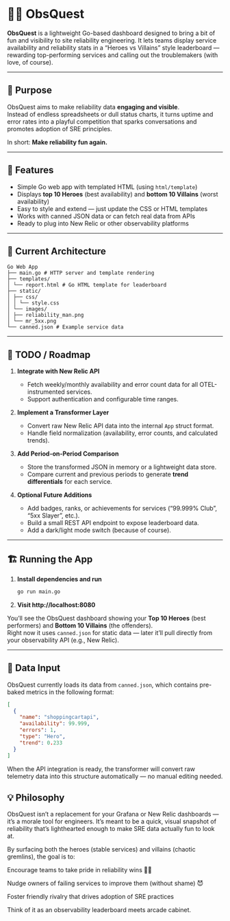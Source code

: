 # 🦸‍♂️ ObsQuest

**ObsQuest** is a lightweight Go-based dashboard designed to bring a bit of fun and visibility to site reliability engineering. It lets teams display service availability and reliability stats in a “Heroes vs Villains” style leaderboard — rewarding top-performing services and calling out the troublemakers (with love, of course).

---

## 🎯 Purpose

ObsQuest aims to make reliability data **engaging and visible**.  
Instead of endless spreadsheets or dull status charts, it turns uptime and error rates into a playful competition that sparks conversations and promotes adoption of SRE principles.

In short: **Make reliability fun again.**

---

## 🚀 Features

- Simple Go web app with templated HTML (using `html/template`)
- Displays **top 10 Heroes** (best availability) and **bottom 10 Villains** (worst availability)
- Easy to style and extend — just update the CSS or HTML templates
- Works with canned JSON data or can fetch real data from APIs
- Ready to plug into New Relic or other observability platforms

---

## 🧩 Current Architecture
```
Go Web App
├── main.go # HTTP server and template rendering
├── templates/
│ └── report.html # Go HTML template for leaderboard
├── static/
│ ├── css/
│ │ └── style.css
│ └── images/
│ ├── reliability_man.png
│ └── mr_5xx.png
└── canned.json # Example service data
```
---

## 🧠 TODO / Roadmap

1. **Integrate with New Relic API**
   - Fetch weekly/monthly availability and error count data for all OTEL-instrumented services.
   - Support authentication and configurable time ranges.

2. **Implement a Transformer Layer**
   - Convert raw New Relic API data into the internal `App` struct format.
   - Handle field normalization (availability, error counts, and calculated trends).

3. **Add Period-on-Period Comparison**
   - Store the transformed JSON in memory or a lightweight data store.
   - Compare current and previous periods to generate **trend differentials** for each service.

4. **Optional Future Additions**
   - Add badges, ranks, or achievements for services (“99.999% Club”, “5xx Slayer”, etc.).
   - Build a small REST API endpoint to expose leaderboard data.
   - Add a dark/light mode switch (because of course).

---

## 🏗️ Running the App

1. **Install dependencies and run**
   ```bash
   go run main.go

2. **Visit http://localhost:8080**

You’ll see the ObsQuest dashboard showing your **Top 10 Heroes** (best performers) and **Bottom 10 Villains** (the offenders).  
Right now it uses `canned.json` for static data — later it’ll pull directly from your observability API (e.g., New Relic).

---

## 🧩 Data Input

ObsQuest currently loads its data from `canned.json`, which contains pre-baked metrics in the following format:

```json
[
  {
    "name": "shoppingcartapi",
    "availability": 99.999,
    "errors": 1,
    "type": "Hero",
    "trend": 0.233
  }
]
```

When the API integration is ready, the transformer will convert raw telemetry data into this structure automatically — no manual editing needed.

## 💡 Philosophy

ObsQuest isn’t a replacement for your Grafana or New Relic dashboards — it’s a morale tool for engineers.
It’s meant to be a quick, visual snapshot of reliability that’s lighthearted enough to make SRE data actually fun to look at.

By surfacing both the heroes (stable services) and villains (chaotic gremlins), the goal is to:

Encourage teams to take pride in reliability wins 🦸‍♀️

Nudge owners of failing services to improve them (without shame) 😈

Foster friendly rivalry that drives adoption of SRE practices

Think of it as an observability leaderboard meets arcade cabinet.
